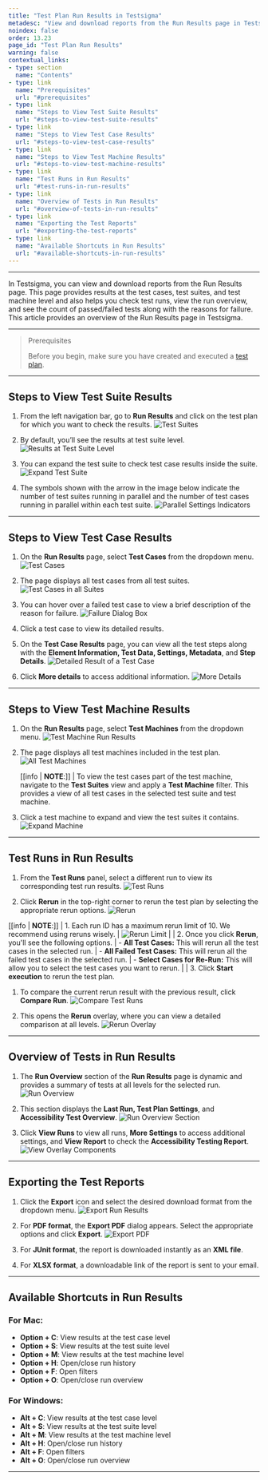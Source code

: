 ```yaml
---
title: "Test Plan Run Results in Testsigma"
metadesc: "View and download reports from the Run Results page in Testsigma | This page provides detailed results at the test cases, suites, and machines levels."
noindex: false
order: 13.23
page_id: "Test Plan Run Results"
warning: false
contextual_links:
- type: section
  name: "Contents"
- type: link
  name: "Prerequisites"
  url: "#prerequisites"
- type: link
  name: "Steps to View Test Suite Results"
  url: "#steps-to-view-test-suite-results"
- type: link
  name: "Steps to View Test Case Results"
  url: "#steps-to-view-test-case-results"
- type: link
  name: "Steps to View Test Machine Results"
  url: "#steps-to-view-test-machine-results"
- type: link
  name: "Test Runs in Run Results"
  url: "#test-runs-in-run-results"
- type: link
  name: "Overview of Tests in Run Results"
  url: "#overview-of-tests-in-run-results"
- type: link
  name: "Exporting the Test Reports"
  url: "#exporting-the-test-reports"
- type: link
  name: "Available Shortcuts in Run Results"
  url: "#available-shortcuts-in-run-results"
---
```


---

In Testsigma, you can view and download reports from the Run Results page. This page provides results at the test cases, test suites, and test machine level and also helps you check test runs, view the run overview, and see the count of passed/failed tests along with the reasons for failure. This article provides an overview of the Run Results page in Testsigma.


---

> <p id="prerequisites">Prerequisites</p>
>
> Before you begin, make sure you have created and executed a [test plan](https://testsigma.com/docs/test-management/test-plans/overview/).

---

## **Steps to View Test Suite Results**

1. From the left navigation bar, go to **Run Results** and click on the test plan for which you want to check the results.
   ![Test Suites](https://s3.amazonaws.com/static-docs.testsigma.com/new_images/projects/applications/Run_Results_Test_Suites.png)

2. By default, you’ll see the results at test suite level. 
   ![Results at Test Suite Level](https://s3.amazonaws.com/static-docs.testsigma.com/new_images/projects/applications/Run_Results_Default_Page.png)

3. You can expand the test suite to check test case results inside the suite. 
   ![Expand Test Suite](https://s3.amazonaws.com/static-docs.testsigma.com/new_images/projects/applications/Expan_Test_Suite_Run_Results.png)
   
4. The symbols shown with the arrow in the image below indicate the number of test suites running in parallel and the number of test cases running in parallel within each test suite.
   ![Parallel Settings Indicators](https://s3.amazonaws.com/static-docs.testsigma.com/new_images/projects/applications/Parallel_Settings_In_Test_Suites.png)

---


## **Steps to View Test Case Results**

1. On the **Run Results** page, select **Test Cases** from the dropdown menu.
   ![Test Cases](https://s3.amazonaws.com/static-docs.testsigma.com/new_images/projects/applications/Run_Results_Test_Cases.png)

2. The page displays all test cases from all test suites.
   ![Test Cases in all Suites](https://s3.amazonaws.com/static-docs.testsigma.com/new_images/projects/applications/Test_Cases_In_All_Suites.png)

3. You can hover over a failed test case to view a brief description of the reason for failure.
   ![Failure Dialog Box](https://s3.amazonaws.com/static-docs.testsigma.com/new_images/projects/applications/Failure_Dialog_Test_Cases.png)

4. Click a test case to view its detailed results.

5. On the **Test Case Results** page, you can view all the test steps along with the **Element Information, Test Data, Settings, Metadata**, and **Step Details**.
   ![Detailed Result of a Test Case](https://s3.amazonaws.com/static-docs.testsigma.com/new_images/projects/applications/Detailed_Test_Case_Result.png)

6. Click **More details** to access additional information.
   ![More Details](https://s3.amazonaws.com/static-docs.testsigma.com/new_images/projects/applications/More_Details_On_Test_Case_Result.png)

---

## **Steps to View Test Machine Results**

1. On the **Run Results** page, select **Test Machines** from the dropdown menu.
   ![Test Machine Run Results](https://s3.amazonaws.com/static-docs.testsigma.com/new_images/projects/applications/Test_Machine_Run_Results.png)

2. The page displays all test machines included in the test plan.
   ![All Test Machines](https://s3.amazonaws.com/static-docs.testsigma.com/new_images/projects/applications/All_Test_Machines_Run_Results.png)

   [[info | **NOTE**:]]
   | To view the test cases part of the test machine, navigate to the **Test Suites** view and apply a **Test Machine** filter. This provides a view of all test cases in the selected test suite and test machine.

3. Click a test machine to expand and view the test suites it contains.
   ![Expand Machine](https://s3.amazonaws.com/static-docs.testsigma.com/new_images/projects/applications/Expand_Test_Machine_Run_Result.png)

---

## **Test Runs in Run Results**

1. From the **Test Runs** panel, select a different run to view its corresponding test run results.
   ![Test Runs](https://s3.amazonaws.com/static-docs.testsigma.com/new_images/projects/applications/Test_Runs_In_Run_Results.png)

2. Click **Rerun** in the top-right corner to rerun the test plan by selecting the appropriate rerun options.
   ![Rerun](https://s3.amazonaws.com/static-docs.testsigma.com/new_images/projects/applications/ReRun_from_Run_Results.png)

[[info | **NOTE**:]]
| 1. Each run ID has a maximum rerun limit of 10. We recommend using reruns wisely. 
| ![Rerun Limit](https://s3.amazonaws.com/static-docs.testsigma.com/new_images/projects/applications/Rerun_Limits_Run_Results.png)
|
| 2. Once you click **Rerun**, you'll see the following options. 
|    - **All Test Cases:** This will rerun all the test cases in the selected run.
|    - **All Failed Test Cases:** This will rerun all the failed test cases in the selected run. 
|    - **Select Cases for Re-Run:** This will allow you to select the test cases you want to rerun.
|
| 3. Click **Start execution** to rerun the test plan.


1. To compare the current rerun result with the previous result, click **Compare Run**.
   ![Compare Test Runs](https://s3.amazonaws.com/static-docs.testsigma.com/new_images/projects/applications/Compare_Runs_In_Run_Results.png)

2. This opens the **Rerun** overlay, where you can view a detailed comparison at all levels.
   ![Rerun Overlay](https://s3.amazonaws.com/static-docs.testsigma.com/new_images/projects/applications/Compare_Runs_Overlay.png)

---

## **Overview of Tests in Run Results**

1. The **Run Overview** section of the **Run Results** page is dynamic and provides a summary of tests at all levels for the selected run.
   ![Run Overview](https://s3.amazonaws.com/static-docs.testsigma.com/new_images/projects/applications/Run_Overview_Run_Results.png)

2. This section displays the **Last Run, Test Plan Settings**, and **Accessibility Test Overview**.
   ![Run Overview Section](https://s3.amazonaws.com/static-docs.testsigma.com/new_images/projects/applications/Run_Overview_Section_Run_Results.png)

3. Click **View Runs** to view all runs, **More Settings** to access additional settings, and **View Report** to check the **Accessibility Testing Report**.
   ![View Overlay Components](https://s3.amazonaws.com/static-docs.testsigma.com/new_images/projects/applications/Run_Overview_Overlay_Comps.png)

---

## **Exporting the Test Reports**

1. Click the **Export** icon and select the desired download format from the dropdown menu.
   ![Export Run Results](https://s3.amazonaws.com/static-docs.testsigma.com/new_images/projects/applications/Export_Run_Results.png)

2. For **PDF format**, the **Export PDF** dialog appears. Select the appropriate options and click **Export**.
   ![Export PDF](https://s3.amazonaws.com/static-docs.testsigma.com/new_images/projects/applications/Export_Run_Results_In_PDF.png)

3. For **JUnit format**, the report is downloaded instantly as an **XML file**.

4. For **XLSX format**, a downloadable link of the report is sent to your email.

---

## **Available Shortcuts in Run Results**

### **For Mac:**
- **Option + C**: View results at the test case level
- **Option + S**: View results at the test suite level
- **Option + M**: View results at the test machine level
- **Option + H**: Open/close run history
- **Option + F**: Open filters
- **Option + O**: Open/close run overview

### **For Windows:**
- **Alt + C**: View results at the test case level
- **Alt + S**: View results at the test suite level
- **Alt + M**: View results at the test machine level
- **Alt + H**: Open/close run history
- **Alt + F**: Open filters
- **Alt + O**: Open/close run overview

---